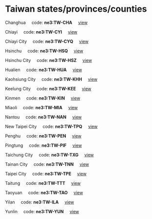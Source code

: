 # Taiwan states/provinces/counties
Changhua&nbsp;&nbsp;&nbsp;&nbsp;&nbsp;code: **ne3:TW-CHA**&nbsp;&nbsp;&nbsp;&nbsp;&nbsp;[view](../../export/geojson/medium/ne3/tw/cha.geojson)&nbsp;&nbsp;&nbsp;&nbsp;&nbsp;


Chiayi&nbsp;&nbsp;&nbsp;&nbsp;&nbsp;code: **ne3:TW-CYI**&nbsp;&nbsp;&nbsp;&nbsp;&nbsp;[view](../../export/geojson/medium/ne3/tw/cyi.geojson)&nbsp;&nbsp;&nbsp;&nbsp;&nbsp;


Chiayi City&nbsp;&nbsp;&nbsp;&nbsp;&nbsp;code: **ne3:TW-CYQ**&nbsp;&nbsp;&nbsp;&nbsp;&nbsp;[view](../../export/geojson/medium/ne3/tw/cyq.geojson)&nbsp;&nbsp;&nbsp;&nbsp;&nbsp;


Hsinchu&nbsp;&nbsp;&nbsp;&nbsp;&nbsp;code: **ne3:TW-HSQ**&nbsp;&nbsp;&nbsp;&nbsp;&nbsp;[view](../../export/geojson/medium/ne3/tw/hsq.geojson)&nbsp;&nbsp;&nbsp;&nbsp;&nbsp;


Hsinchu City&nbsp;&nbsp;&nbsp;&nbsp;&nbsp;code: **ne3:TW-HSZ**&nbsp;&nbsp;&nbsp;&nbsp;&nbsp;[view](../../export/geojson/medium/ne3/tw/hsz.geojson)&nbsp;&nbsp;&nbsp;&nbsp;&nbsp;


Hualien&nbsp;&nbsp;&nbsp;&nbsp;&nbsp;code: **ne3:TW-HUA**&nbsp;&nbsp;&nbsp;&nbsp;&nbsp;[view](../../export/geojson/medium/ne3/tw/hua.geojson)&nbsp;&nbsp;&nbsp;&nbsp;&nbsp;


Kaohsiung City&nbsp;&nbsp;&nbsp;&nbsp;&nbsp;code: **ne3:TW-KHH**&nbsp;&nbsp;&nbsp;&nbsp;&nbsp;[view](../../export/geojson/medium/ne3/tw/khh.geojson)&nbsp;&nbsp;&nbsp;&nbsp;&nbsp;


Keelung City&nbsp;&nbsp;&nbsp;&nbsp;&nbsp;code: **ne3:TW-KEE**&nbsp;&nbsp;&nbsp;&nbsp;&nbsp;[view](../../export/geojson/medium/ne3/tw/kee.geojson)&nbsp;&nbsp;&nbsp;&nbsp;&nbsp;


Kinmen&nbsp;&nbsp;&nbsp;&nbsp;&nbsp;code: **ne3:TW-KIN**&nbsp;&nbsp;&nbsp;&nbsp;&nbsp;[view](../../export/geojson/medium/ne3/tw/kin.geojson)&nbsp;&nbsp;&nbsp;&nbsp;&nbsp;


Miaoli&nbsp;&nbsp;&nbsp;&nbsp;&nbsp;code: **ne3:TW-MIA**&nbsp;&nbsp;&nbsp;&nbsp;&nbsp;[view](../../export/geojson/medium/ne3/tw/mia.geojson)&nbsp;&nbsp;&nbsp;&nbsp;&nbsp;


Nantou&nbsp;&nbsp;&nbsp;&nbsp;&nbsp;code: **ne3:TW-NAN**&nbsp;&nbsp;&nbsp;&nbsp;&nbsp;[view](../../export/geojson/medium/ne3/tw/nan.geojson)&nbsp;&nbsp;&nbsp;&nbsp;&nbsp;


New Taipei City&nbsp;&nbsp;&nbsp;&nbsp;&nbsp;code: **ne3:TW-TPQ**&nbsp;&nbsp;&nbsp;&nbsp;&nbsp;[view](../../export/geojson/medium/ne3/tw/tpq.geojson)&nbsp;&nbsp;&nbsp;&nbsp;&nbsp;


Penghu&nbsp;&nbsp;&nbsp;&nbsp;&nbsp;code: **ne3:TW-PEN**&nbsp;&nbsp;&nbsp;&nbsp;&nbsp;[view](../../export/geojson/medium/ne3/tw/pen.geojson)&nbsp;&nbsp;&nbsp;&nbsp;&nbsp;


Pingtung&nbsp;&nbsp;&nbsp;&nbsp;&nbsp;code: **ne3:TW-PIF**&nbsp;&nbsp;&nbsp;&nbsp;&nbsp;[view](../../export/geojson/medium/ne3/tw/pif.geojson)&nbsp;&nbsp;&nbsp;&nbsp;&nbsp;


Taichung City&nbsp;&nbsp;&nbsp;&nbsp;&nbsp;code: **ne3:TW-TXG**&nbsp;&nbsp;&nbsp;&nbsp;&nbsp;[view](../../export/geojson/medium/ne3/tw/txg.geojson)&nbsp;&nbsp;&nbsp;&nbsp;&nbsp;


Tainan City&nbsp;&nbsp;&nbsp;&nbsp;&nbsp;code: **ne3:TW-TNN**&nbsp;&nbsp;&nbsp;&nbsp;&nbsp;[view](../../export/geojson/medium/ne3/tw/tnn.geojson)&nbsp;&nbsp;&nbsp;&nbsp;&nbsp;


Taipei City&nbsp;&nbsp;&nbsp;&nbsp;&nbsp;code: **ne3:TW-TPE**&nbsp;&nbsp;&nbsp;&nbsp;&nbsp;[view](../../export/geojson/medium/ne3/tw/tpe.geojson)&nbsp;&nbsp;&nbsp;&nbsp;&nbsp;


Taitung&nbsp;&nbsp;&nbsp;&nbsp;&nbsp;code: **ne3:TW-TTT**&nbsp;&nbsp;&nbsp;&nbsp;&nbsp;[view](../../export/geojson/medium/ne3/tw/ttt.geojson)&nbsp;&nbsp;&nbsp;&nbsp;&nbsp;


Taoyuan&nbsp;&nbsp;&nbsp;&nbsp;&nbsp;code: **ne3:TW-TAO**&nbsp;&nbsp;&nbsp;&nbsp;&nbsp;[view](../../export/geojson/medium/ne3/tw/tao.geojson)&nbsp;&nbsp;&nbsp;&nbsp;&nbsp;


Yilan&nbsp;&nbsp;&nbsp;&nbsp;&nbsp;code: **ne3:TW-ILA**&nbsp;&nbsp;&nbsp;&nbsp;&nbsp;[view](../../export/geojson/medium/ne3/tw/ila.geojson)&nbsp;&nbsp;&nbsp;&nbsp;&nbsp;


Yunlin&nbsp;&nbsp;&nbsp;&nbsp;&nbsp;code: **ne3:TW-YUN**&nbsp;&nbsp;&nbsp;&nbsp;&nbsp;[view](../../export/geojson/medium/ne3/tw/yun.geojson)&nbsp;&nbsp;&nbsp;&nbsp;&nbsp;

